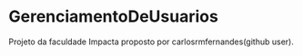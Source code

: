 # GerenciamentoDeUsuarios
Projeto da faculdade Impacta proposto por carlosrmfernandes(github user).

